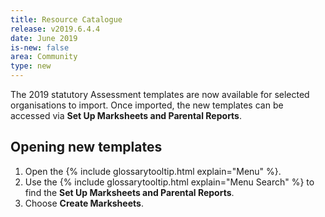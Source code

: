 ```yaml
---
title: Resource Catalogue
release: v2019.6.4.4
date: June 2019
is-new: false
area: Community
type: new
---
```


The 2019 statutory Assessment templates are now available for selected organisations to import. Once imported, the new templates can be accessed via **Set Up Marksheets and Parental Reports**.

## Opening new templates

1. Open the {% include glossarytooltip.html explain="Menu" %}.
2. Use the {% include glossarytooltip.html explain="Menu Search" %} to find the **Set Up Marksheets and Parental Reports**.
3. Choose **Create Marksheets**.
